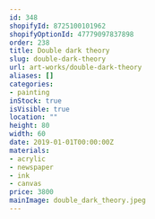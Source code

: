 ```yaml
---
id: 348
shopifyId: 8725100101962
shopifyOptionId: 47779097837898
order: 238
title: Double dark theory
slug: double-dark-theory
url: art-works/double-dark-theory
aliases: []
categories:
- painting
inStock: true
isVisible: true
location: ""
height: 80
width: 60
date: 2019-01-01T00:00:00Z
materials:
- acrylic
- newspaper
- ink
- canvas
price: 3800
mainImage: double_dark_theory.jpeg
---
```

